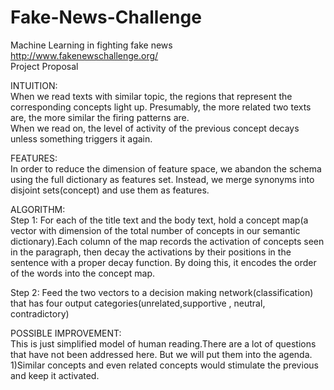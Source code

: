# Fake-News-Challenge
Machine Learning in fighting fake news  
http://www.fakenewschallenge.org/   
Project Proposal  

INTUITION:  
When we read texts with similar topic, the regions that represent the corresponding concepts light up. Presumably, the more related two texts are, the more similar the firing patterns are.  
When we read on, the level of activity of the previous concept decays unless something triggers it again.  


FEATURES:  
In order to reduce the dimension of feature space, we abandon the schema using the full dictionary as features set. Instead, we merge synonyms into disjoint sets(concept) and use them as features.  


ALGORITHM:  
Step 1: For each of the title text and the body text, hold a concept map(a vector with dimension of the total number of concepts in our semantic dictionary).Each column of the map records the activation of concepts seen in the paragraph, then decay the activations by their positions in the sentence with a proper decay function. By doing this, it encodes the order of the words into the concept map.   

Step 2: Feed the two vectors to a decision making network(classification) that has four output categories(unrelated,supportive , neutral, contradictory)  

POSSIBLE IMPROVEMENT:  
This is just simplified model of human reading.There are a lot of questions that have not been addressed here. But we will put them into the agenda.  
1)Similar concepts and even related concepts would stimulate the previous and keep it activated.  
